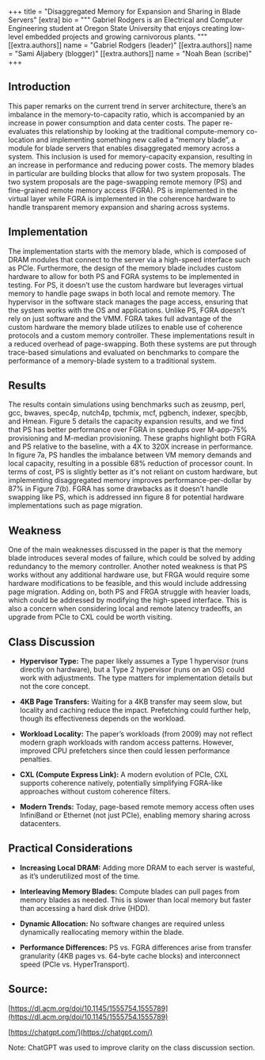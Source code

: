 +++
title = "Disaggregated Memory for Expansion and Sharing in Blade Servers"
[extra]
bio = """ 
  Gabriel Rodgers is an Electrical and Computer Engineering student at Oregon State University that enjoys creating low-level embedded projects and growing carnivorous plants.
"""
[[extra.authors]]
name = "Gabriel Rodgers (leader)"
[[extra.authors]]
name = "Sami Aljabery (blogger)"
[[extra.authors]]
name = "Noah Bean (scribe)"
+++


## Introduction

This paper remarks on the current trend in server architecture, there’s an imbalance in the memory-to-capacity ratio, which is accompanied by an increase in power consumption and data center costs. The paper re-evaluates this relationship by looking at the traditional compute-memory co-location and implementing something new called a “memory blade”, a module for blade servers that enables disaggregated memory across a system. This inclusion is used for memory-capacity expansion, resulting in an increase in performance and reducing power costs. The memory blades in particular are building blocks that allow for two system proposals. The two system proposals are the page-swapping remote memory (PS) and fine-grained remote memory access (FGRA). PS is implemented in the virtual layer while FGRA is implemented in the coherence hardware to handle transparent memory expansion and sharing across systems.


## Implementation

The implementation starts with the memory blade, which is composed of DRAM modules that connect to the server via a high-speed interface such as PCIe. Furthermore, the design of the memory blade includes custom hardware to allow for both PS and FGRA systems to be implemented in testing. For PS, it doesn’t use the custom hardware but leverages virtual memory to handle page swaps in both local and remote memory. The hypervisor in the software stack manages the page access, ensuring that the system works with the OS and applications. Unlike PS, FGRA doesn’t rely on just software and the VMM. FGRA takes full advantage of the custom hardware the memory blade utilizes to enable use of coherence protocols and a custom memory controller. These implementations result in a reduced overhead of page-swapping. Both these systems are put through trace-based simulations and evaluated on benchmarks to compare the performance of a memory-blade system to a traditional system.

## Results

The results contain simulations using benchmarks such as zeusmp, perl, gcc, bwaves, spec4p, nutch4p, tpchmix, mcf, pgbench, indexer, specjbb, and Hmean. Figure 5 details the capacity expansion results, and we find that PS has better performance over FGRA in speedups over M-app-75% provisioning and M-median provisioning. These graphs highlight both FGRA and PS relative to the baseline, with a 4X to 320X increase in performance. In figure 7a, PS handles the imbalance between VM memory demands and local capacity, resulting in a possible 68% reduction of processor count. In terms of cost, PS is slightly better as it's not reliant on custom hardware, but implementing disaggregated memory improves performance-per-dollar by 87% in Figure 7(b). FGRA has some drawbacks as it doesn’t handle swapping like PS, which is addressed inn figure 8 for potential hardware implementations such as page migration.


## Weakness

One of the main weaknesses discussed in the paper is that the memory blade introduces several modes of failure, which could be solved by adding redundancy to the memory controller. Another noted weakness is that PS works without any additional hardware use, but FRGA would require some hardware modifications to be feasible, and this would include addressing page migration. Adding on, both PS and FRGA struggle with heavier loads, which could be addressed by modifying the high-speed interface. This is also a concern when considering local and remote latency tradeoffs, an upgrade from PCIe to CXL could be worth visiting.

## Class Discussion

-   **Hypervisor Type:** The paper likely assumes a Type 1 hypervisor (runs directly on hardware), but a Type 2 hypervisor (runs on an OS) could work with adjustments. The type matters for implementation details but not the core concept.
    
-   **4KB Page Transfers:** Waiting for a 4KB transfer may seem slow, but locality and caching reduce the impact. Prefetching could further help, though its effectiveness depends on the workload.
    
-   **Workload Locality:** The paper’s workloads (from 2009) may not reflect modern graph workloads with random access patterns. However, improved CPU prefetchers since then could lessen performance penalties.
    
-   **CXL (Compute Express Link):** A modern evolution of PCIe, CXL supports coherence natively, potentially simplifying FGRA-like approaches without custom coherence filters.
    
-   **Modern Trends:** Today, page-based remote memory access often uses InfiniBand or Ethernet (not just PCIe), enabling memory sharing across datacenters.
    

## Practical Considerations

-   **Increasing Local DRAM:** Adding more DRAM to each server is wasteful, as it’s underutilized most of the time.
    
-   **Interleaving Memory Blades:** Compute blades can pull pages from memory blades as needed. This is slower than local memory but faster than accessing a hard disk drive (HDD).
    
-   **Dynamic Allocation:** No software changes are required unless dynamically reallocating memory within the blade.
    
-   **Performance Differences:** PS vs. FGRA differences arise from transfer granularity (4KB pages vs. 64-byte cache blocks) and interconnect speed (PCIe vs. HyperTransport).
 
  
  

## Source:

[https://dl.acm.org/doi/10.1145/1555754.1555789](https://dl.acm.org/doi/10.1145/1555754.1555789)

[https://chatgpt.com/](https://chatgpt.com/)

Note: ChatGPT was used to improve clarity on the class discussion section.